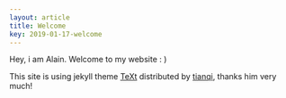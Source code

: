 ```yaml
---
layout: article
title: Welcome
key: 2019-01-17-welcome
---
```


Hey, i am Alain. Welcome to my website : ) 

This site is using jekyll theme [TeXt](https://tianqi.name/jekyll-TeXt-theme) distributed by [tianqi](https://github.com/kitian616), thanks him very much! 

<!--more-->
